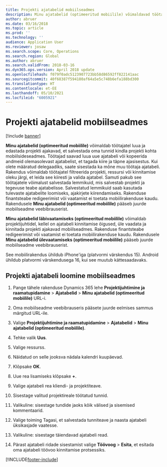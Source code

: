 ```yaml
---
title: Projekti ajatabelid mobiilseadmes
description: Minu ajatabelid (optimeeritud mobiilile) võimaldavad töötajatel luua ja edastada projekti ajakavad, et salvestada oma tunnid kindla projekti kohta mobiilsideseadmes.
author: abruer
ms.date: 03/16/2018
ms.topic: article
ms.prod: ''
ms.technology: ''
audience: Application User
ms.reviewer: josaw
ms.search.scope: Core, Operations
ms.search.region: Global
ms.author: abruer
ms.search.validFrom: 2018-03-16
ms.dyn365.ops.version: April 2018 update
ms.openlocfilehash: f079f0adc5123907723bb58d86592ff822141aac
ms.sourcegitcommit: 40f68387f594180af64a5e5c748b6efa188bd300
ms.translationtype: HT
ms.contentlocale: et-EE
ms.lasthandoff: 05/10/2021
ms.locfileid: "6005921"
---
```

# <a name="project-timesheets-on-a-mobile-device"></a>Projekti ajatabelid mobiilseadmes

[!include [banner](../includes/banner.md)]

**Minu ajatabelid (optimeeritud mobiilile)** võimaldab töötajatel luua ja edastada projekti ajakavad, et salvestada oma tunnid kindla projekti kohta mobiilsideseadmes. Töötajad saavad luua uue ajatabeli või kopeerida andmeid olemasolevast ajatabelist, et tagada kiire ja täpne ajasisestus. Kui olete määratud delegaadiks, saate sisestada ka mõne muu töötaja ajatabeli. Rakendus võimaldab töötajatel filtreerida projekti, ressursi või kinnitamise oleku järgi, et leida see kiiresti ja valida ajatabel. Samuti pakub see töötajatele võimalust salvestada lemmikuid, mis salvestab projekti ja tegevuse teabe ajatabelisse. Salvestatud lemmikuid saab kasutada tulevaste ajatabelite loomiseks, ajakirjete kiirendamiseks. Rakenduse finantsteabe redigeerimist või vaatamist ei toetata mobiilirakenduse kaudu. Rakendusele **Minu ajatabelid (optimeeritud mobiilile)** pääseb juurde mobiilseadme veebibrauserist.

**Minu ajatabelid läbivaatamiseks (optimeeritud mobiilile)** võimaldab projektijuhtidel, kellel on ajatabeli kinnitamise õigused, üle vaadata ja kinnitada projekti ajakavad mobiilseadmes. Rakenduse finantsteabe redigeerimist või vaatamist ei toetata mobiilirakenduse kaudu. Rakendusele **Minu ajatabelid ülevaatamiseks (optimeeritud mobiilile)** pääseb juurde mobiilseadme veebibrauserist.

See mobiilirakendus ühildub iPhone'iga (platvormi värskendus 15).
Android ühildub platvormi värskendusega 16, kui see muutub kättesaadavaks.

## <a name="create-a-project-timesheet-on-your-mobile-device"></a>Projekti ajatabeli loomine mobiilseadmes

1.  Pange tähele rakenduse Dynamics 365 lehe **Projektijuhtimine ja raamatupidamine** \> **Ajatabelid** \> **Minu ajatabelid (optimeeritud mobiilile)** URL-i.

2.  Oma mobiilseadme veebibrauseris pääsete juurde eelmises sammus märgitud URL-ile.
 
3.  Valige **Projektijuhtimine ja raamatupidamine** \> **Ajatabelid** \> **Minu ajatabelid (optimeeritud mobiilile)**.

4.  Tehke valik **Uus**.

5.  Valige ressurss.

6.  Näidatud on selle jooksva nädala kalendri kuupäevad.

7.  Klõpsake **OK**.

8.  Uue rea lisamiseks klõpsake **+**.

9.  Valige ajatabeli rea kliendi- ja projektiteave.

10. Sisestage valitud projektireale töötatud tunnid.

11. Valikuline: sisestage tundide jaoks kõik välised ja sisemised kommentaarid.

12. Valige toiming Tagasi, et salvestada tunniteave ja naasta ajatabeli üksikasjade vaatesse.

13. Valikuline: sisestage täiendavad ajatabeli read.

14. Pärast ajatabeli ridade sisestamist valige **Töövoog** \> **Esita**, et esitada oma ajatabeli töövoo kinnitamise protsessiks.


[!INCLUDE[footer-include](../includes/footer-banner.md)]